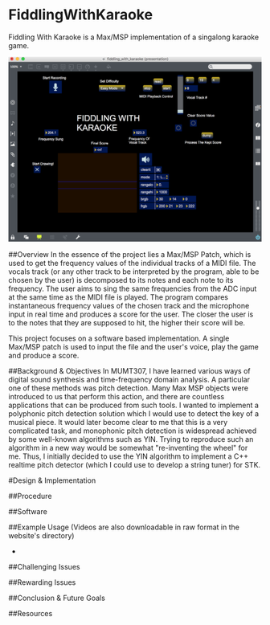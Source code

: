 # FiddlingWithKaraoke

Fiddling With Karaoke is a Max/MSP implementation of a singalong karaoke game.

![Alt text](https://github.com/nehirakdag/FiddlingWithKaraoke/blob/master/Pictures/mainpresentation.jpg)


##Overview
In the essence of the project lies a Max/MSP Patch, which is used to get the frequency values of the individual tracks of a MIDI file. The vocals track (or any other track to be interpreted by the program, able to be chosen by the user) is decomposed to its notes and each note to its frequency. The user aims to sing the same frequencies from the ADC input at the same time as the MIDI file is played. The program compares instantaneous frequency values of the chosen track and the microphone input in real time and produces a score for the user. The closer the user is to the notes that they are supposed to hit, the higher their score will be.

This project focuses on a software based implementation. A single Max/MSP patch is used to input the file and the user's voice, play the game and produce a score.

##Background & Objectives
In MUMT307, I have learned various ways of digital sound synthesis and time-frequency domain analysis. A particular one of these methods was pitch detection. Many Max MSP objects were introduced to us that perform this action, and there are countless applications that can be produced from such tools. I wanted to implement a polyphonic pitch detection solution which I would use to detect the key of a musical piece. It would later become clear to me that this is a very complicated task, and monophonic pitch detection is widespread achieved by some well-known algorithms such as YIN. Trying to reproduce such an algorithm in a new way would be somewhat "re-inventing the wheel" for me. Thus, I initially decided to use the YIN algorithm to implement a C++ realtime pitch detector (which I could use to develop a string tuner) for STK.

#Design & Implementation


##Procedure


##Software


##Example Usage
(Videos are also downloadable in raw format in the website's directory)

- 

##Challenging Issues


##Rewarding Issues



##Conclusion & Future Goals


##Resources
